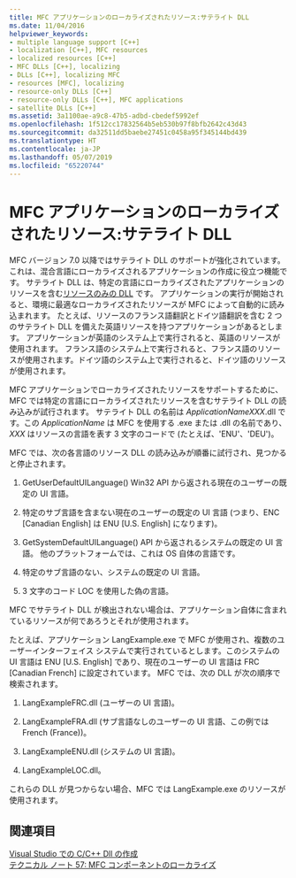 ```yaml
---
title: MFC アプリケーションのローカライズされたリソース:サテライト DLL
ms.date: 11/04/2016
helpviewer_keywords:
- multiple language support [C++]
- localization [C++], MFC resources
- localized resources [C++]
- MFC DLLs [C++], localizing
- DLLs [C++], localizing MFC
- resources [MFC], localizing
- resource-only DLLs [C++]
- resource-only DLLs [C++], MFC applications
- satellite DLLs [C++]
ms.assetid: 3a1100ae-a9c8-47b5-adbd-cbedef5992ef
ms.openlocfilehash: 1f512cc17832564b5eb530b97f8bfb2642c43d43
ms.sourcegitcommit: da32511dd5baebe27451c0458a95f345144bd439
ms.translationtype: HT
ms.contentlocale: ja-JP
ms.lasthandoff: 05/07/2019
ms.locfileid: "65220744"
---
```

# <a name="localized-resources-in-mfc-applications-satellite-dlls"></a>MFC アプリケーションのローカライズされたリソース:サテライト DLL

MFC バージョン 7.0 以降ではサテライト DLL のサポートが強化されています。これは、混合言語にローカライズされるアプリケーションの作成に役立つ機能です。 サテライト DLL は、特定の言語にローカライズされたアプリケーションのリソースを含む[リソースのみの DLL](creating-a-resource-only-dll.md) です。 アプリケーションの実行が開始されると、環境に最適なローカライズされたリソースが MFC によって自動的に読み込まれます。 たとえば、リソースのフランス語翻訳とドイツ語翻訳を含む 2 つのサテライト DLL を備えた英語リソースを持つアプリケーションがあるとします。 アプリケーションが英語のシステム上で実行されると、英語のリソースが使用されます。 フランス語のシステム上で実行されると、フランス語のリソースが使用されます。ドイツ語のシステム上で実行されると、ドイツ語のリソースが使用されます。

MFC アプリケーションでローカライズされたリソースをサポートするために、MFC では特定の言語にローカライズされたリソースを含むサテライト DLL の読み込みが試行されます。 サテライト DLL の名前は *ApplicationNameXXX*.dll です。この *ApplicationName* は MFC を使用する .exe または .dll の名前であり、*XXX* はリソースの言語を表す 3 文字のコードで (たとえば、'ENU'、'DEU')。

MFC では、次の各言語のリソース DLL の読み込みが順番に試行され、見つかると停止されます。

1. GetUserDefaultUILanguage() Win32 API から返される現在のユーザーの既定の UI 言語。

1. 特定のサブ言語を含まない現在のユーザーの既定の UI 言語 (つまり、ENC [Canadian English] は ENU [U.S. English] になります)。

1. GetSystemDefaultUILanguage() API から返されるシステムの既定の UI 言語。 他のプラットフォームでは、これは OS 自体の言語です。

1. 特定のサブ言語のない、システムの既定の UI 言語。

1. 3 文字のコード LOC を使用した偽の言語。

MFC でサテライト DLL が検出されない場合は、アプリケーション自体に含まれているリソースが何であろうとそれが使用されます。

たとえば、アプリケーション LangExample.exe で MFC が使用され、複数のユーザーインターフェイス システムで実行されているとします。このシステムの UI 言語は ENU [U.S. English] であり、現在のユーザーの UI 言語は FRC [Canadian French] に設定されています。 MFC では、次の DLL が次の順序で検索されます。

1. LangExampleFRC.dll (ユーザーの UI 言語)。

1. LangExampleFRA.dll (サブ言語なしのユーザーの UI 言語、この例では French (France))。

1. LangExampleENU.dll (システムの UI 言語)。

1. LangExampleLOC.dll。

これらの DLL が見つからない場合、MFC では LangExample.exe のリソースが使用されます。

## <a name="see-also"></a>関連項目

[Visual Studio での C/C++ Dll の作成](dlls-in-visual-cpp.md)<br/>
[テクニカル ノート 57: MFC コンポーネントのローカライズ](../mfc/tn057-localization-of-mfc-components.md)
